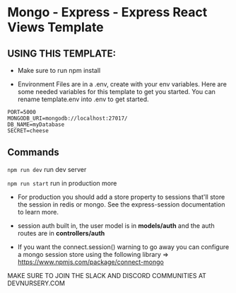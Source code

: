 # Mongo - Express - Express React Views Template

## USING THIS TEMPLATE:

- Make sure to run npm install

- Environment Files are in a .env, create with your env variables. Here are some needed variables for this template to get you started. You can rename template.env into .env to get started.

```
PORT=5000
MONGODB_URI=mongodb://localhost:27017/
DB_NAME=myDatabase
SECRET=cheese
```

## Commands

`npm run dev` run dev server

`npm run start` run in production more

- For production you should add a store property to sessions that'll store the session in redis or mongo. See the express-session documentation to learn more.

- session auth built in, the user model is in **models/auth** and the auth routes are in **controllers/auth**

- If you want the connect.session() warning to go away you can configure a mongo session store using the following library => https://www.npmjs.com/package/connect-mongo

MAKE SURE TO JOIN THE SLACK AND DISCORD COMMUNITIES AT DEVNURSERY.COM

